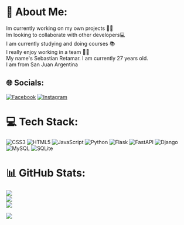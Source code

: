 # 💫 About Me:
Im currently working on my own projects ✍🏻<br>Im looking to collaborate with other developers💻<br>I am currently studying  and doing courses 📚<br>I really enjoy working in a team 💪🏻<br>My name's Sebastian Retamar. I am currently 27 years old. <br>I am from San Juan Argentina


## 🌐 Socials:
[![Facebook](https://img.shields.io/badge/Facebook-%231877F2.svg?logo=Facebook&logoColor=white)](https://facebook.com/sebas.retamar) [![Instagram](https://img.shields.io/badge/Instagram-%23E4405F.svg?logo=Instagram&logoColor=white)](https://instagram.com/sebas_retamar) 

# 💻 Tech Stack:
![CSS3](https://img.shields.io/badge/css3-%231572B6.svg?style=for-the-badge&logo=css3&logoColor=white) ![HTML5](https://img.shields.io/badge/html5-%23E34F26.svg?style=for-the-badge&logo=html5&logoColor=white) ![JavaScript](https://img.shields.io/badge/javascript-%23323330.svg?style=for-the-badge&logo=javascript&logoColor=%23F7DF1E) ![Python](https://img.shields.io/badge/python-3670A0?style=for-the-badge&logo=python&logoColor=ffdd54) ![Flask](https://img.shields.io/badge/flask-%23000.svg?style=for-the-badge&logo=flask&logoColor=white) ![FastAPI](https://img.shields.io/badge/FastAPI-005571?style=for-the-badge&logo=fastapi) ![Django](https://img.shields.io/badge/django-%23092E20.svg?style=for-the-badge&logo=django&logoColor=white) ![MySQL](https://img.shields.io/badge/mysql-%2300f.svg?style=for-the-badge&logo=mysql&logoColor=white) ![SQLite](https://img.shields.io/badge/sqlite-%2307405e.svg?style=for-the-badge&logo=sqlite&logoColor=white)
# 📊 GitHub Stats:
![](https://github-readme-stats.vercel.app/api?username=seba5896&theme=blue-green&hide_border=false&include_all_commits=false&count_private=false)<br/>
![](https://github-readme-streak-stats.herokuapp.com/?user=seba5896&theme=blue-green&hide_border=false)<br/>
![](https://github-readme-stats.vercel.app/api/top-langs/?username=seba5896&theme=blue-green&hide_border=false&include_all_commits=false&count_private=false&layout=compact)

[![](https://visitcount.itsvg.in/api?id=seba5896&icon=0&color=0)](https://visitcount.itsvg.in)

<!-- Proudly created with GPRM ( https://gprm.itsvg.in ) -->
